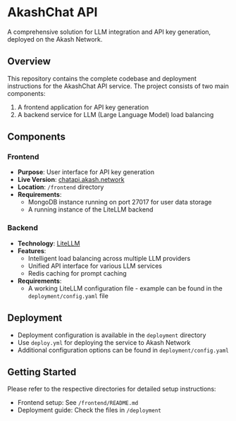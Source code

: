 # AkashChat API

A comprehensive solution for LLM integration and API key generation, deployed on the Akash Network.

## Overview

This repository contains the complete codebase and deployment instructions for the AkashChat API service. The project consists of two main components:

1. A frontend application for API key generation
2. A backend service for LLM (Large Language Model) load balancing

## Components

### Frontend

- **Purpose**: User interface for API key generation
- **Live Version**: [chatapi.akash.network](https://chatapi.akash.network)
- **Location**: `/frontend` directory
- **Requirements**:
  - MongoDB instance running on port 27017 for user data storage
  - A running instance of the LiteLLM backend

### Backend

- **Technology**: [LiteLLM](https://github.com/BerriAI/litellm/)
- **Features**: 
  - Intelligent load balancing across multiple LLM providers
  - Unified API interface for various LLM services
  - Redis caching for prompt caching
- **Requirements**:
  - A working LiteLLM configuration file - example can be found in the `deployment/config.yaml` file

## Deployment

- Deployment configuration is available in the `deployment` directory
- Use `deploy.yml` for deploying the service to Akash Network
- Additional configuration options can be found in `deployment/config.yaml`

## Getting Started

Please refer to the respective directories for detailed setup instructions:
- Frontend setup: See `/frontend/README.md`
- Deployment guide: Check the files in `/deployment`